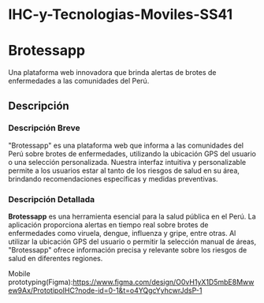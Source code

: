 # IHC-y-Tecnologias-Moviles-SS41
# Brotessapp

Una plataforma web innovadora que brinda alertas de brotes de enfermedades a las comunidades del Perú.

## Descripción

### Descripción Breve

"Brotessapp" es una plataforma web que informa a las comunidades del Perú sobre brotes de enfermedades, utilizando la ubicación GPS del usuario o una selección personalizada. Nuestra interfaz intuitiva y personalizable permite a los usuarios estar al tanto de los riesgos de salud en su área, brindando recomendaciones específicas y medidas preventivas.

### Descripción Detallada

**Brotessapp** es una herramienta esencial para la salud pública en el Perú. La aplicación proporciona alertas en tiempo real sobre brotes de enfermedades como viruela, dengue, influenza y gripe, entre otras. Al utilizar la ubicación GPS del usuario o permitir la selección manual de áreas, "Brotessapp" ofrece información precisa y relevante sobre los riesgos de salud en diferentes regiones.

Mobile prototyping(Figma):https://www.figma.com/design/O0vH1yX1D5mbE8Mwwew9Ax/PrototipoIHC?node-id=0-1&t=o4YQgcYyhcwrJdsP-1 

